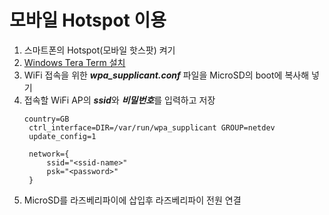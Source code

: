 # 모바일 Hotspot 이용
1. 스마트폰의 Hotspot(모바일 핫스팟) 켜기
2. [Windows Tera Term 설치](./1121_install-Win-TeraTerm.md)
3. WiFi 접속을 위한 <i><b>wpa_supplicant.conf</b></i> 파일을 MicroSD의 boot에 복사해 넣기
4. 접속할 WiFi AP의 <i><b>ssid</b></i>와 <i><b>비밀번호</b></i>를 입력하고 저장
    <pre><code>country=GB
    ctrl_interface=DIR=/var/run/wpa_supplicant GROUP=netdev
    update_config=1

    network={
        ssid="&lt;ssid-name&gt;"
        psk="&lt;password&gt;"
    }</code></pre>
5. MicroSD를 라즈베리파이에 삽입후 라즈베리파이 전원 연결

